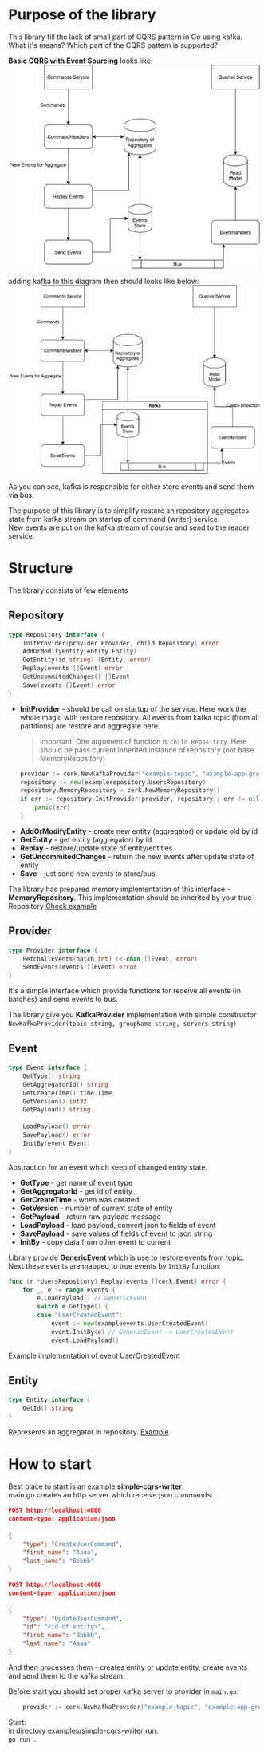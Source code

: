 # Purpose of the library

This library fill the lack of small part of CQRS pattern in Go using kafka.  
What it's means? Which part of the CQRS pattern is supported?

**Basic CQRS with Event Sourcing** looks like:  
![Basic CQRS](images/basic_cqrs.png)

adding kafka to this diagram then should looks like below:  
![Basic Kafka CQRS](images/basic_kafka_cqrs.png)

As you can see, kafka is responsible for either store events and send them via bus.

The purpose of this library is to simplify restore an repository aggregates state from kafka stream on startup of command (writer) service.  
New events are put on the kafka stream of course and send to the reader service.  

# Structure
The library consists of few elements

## Repository
```go
type Repository interface {
	InitProvider(provider Provider, child Repository) error
	AddOrModifyEntity(entity Entity)
	GetEntity(id string) (Entity, error)
	Replay(events []Event) error
	GetUncommitedChanges() []Event
	Save(events []Event) error
}
```

* **InitProvider** - should be call on startup of the service. Here work the whole magic with restore repository. All events from kafka topic (from all partitions) are restore and aggregate here.
    > Important! One argument of function is `child Repository`. Here should be pass current inherited instance of repository (not base MemoryRepository)
    ```go
    provider := cerk.NewKafkaProvider("example-topic", "example-app-group", "192.168.1.151:9092")
	repository := new(examplerepository.UsersRepository)
	repository.MemoryRepository = cerk.NewMemoryRepository()
	if err := repository.InitProvider(provider, repository); err != nil {
		panic(err)
	}
    ```
* **AddOrModifyEntity** - create new entity (aggregator) or update old by id
* **GetEntity** - get entity (aggregator) by id
* **Replay** - restore/update state of entity/entities 
* **GetUncommitedChanges** - return the new events after update state of entity
* **Save** - just send new events to store/bus

The library has prepared memory implementation of this interface - **MemoryRepository**. This implementation should be inherited by your true Repository [Check example](examples/simple-cqrs-writer/repository/repository.go)

## Provider
```go
type Provider interface {
	FetchAllEvents(batch int) (<-chan []Event, error)
	SendEvents(events []Event) error
}
```

It's a simple interface which provide functions for receive all events (in batches) and send events to bus.

The library give you **KafkaProvider** implementation with simple constructor `NewKafkaProvider(topic string, groupName string, servers string)`

## Event
```go
type Event interface {
	GetType() string
	GetAggregatorId() string
	GetCreateTime() time.Time
	GetVersion() int32
	GetPayload() string

	LoadPayload() error
	SavePayload() error
	InitBy(event Event)
}
```

Abstraction for an event which keep of changed entity state.
* **GetType** - get name of event type
* **GetAggregatorId** - get id of entity
* **GetCreateTime** - when was created
* **GetVersion** - number of current state of entity
* **GetPayload** - return raw payload message
* **LoadPayload** - load payload, convert json to fields of event
* **SavePayload** - save values of fields of event to json string
* **InitBy** - copy data from other event to current

Library provide **GenericEvent** which is use to restore events from topic. Next these events are mapped to true events by `InitBy` function:
```go
func (r *UsersRepository) Replay(events []cerk.Event) error {
	for _, e := range events {
		e.LoadPayload() // GenericEvent
		switch e.GetType() {
		case "UserCreatedEvent":
			event := new(exampleevents.UserCreatedEvent)
			event.InitBy(e) // GenericEvent -> UserCreatedEvent
			event.LoadPayload()
```

Example implementation of event [UserCreatedEvent](examples/simple-cqrs-writer/events/user_created_event.go)

## Entity
```go
type Entity interface {
	GetId() string
}
```

Represents an aggregator in repository. [Example](examples/simple-cqrs-writer/repository/user.go)

# How to start

Best place to start is an example **simple-cqrs-writer**.  
main.go creates an http server which receive json commands:
```json
POST http://localhost:4000
content-type: application/json

{
    "type": "CreateUserCommand",
    "first_name": "Aaaa",
    "last_name": "Bbbbb"
}
```    

```json
POST http://localhost:4000
content-type: application/json

{
    "type": "UpdateUserCommand",
    "id": "<id of entity>",
    "first_name": "Bbbbb",
    "last_name": "Aaaa"
}
```

And then processes them - creates entity or update entity, create events and send them to the kafka stream.

Before start you should set proper kafka server to provider in `main.go`:
```go
    provider := cerk.NewKafkaProvider("example-topic", "example-app-group", "<server>)
```

Start:  
in directory examples/simple-cqrs-writer run:  
`go run .` 